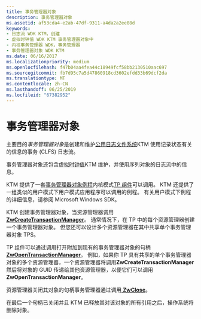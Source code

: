 ```yaml
---
title: 事务管理器对象
description: 事务管理器对象
ms.assetid: af53cda4-e2ab-47df-9311-a4da2a2ee08d
keywords:
- 日志流 WDK KTM，创建
- 虚拟时钟值 WDK KTM 事务管理器对象中
- 内核事务管理器 WDK，事务管理器
- 事务管理器对象 WDK KTM
ms.date: 06/16/2017
ms.localizationpriority: medium
ms.openlocfilehash: f47b04aa4fea44c18949fcf58bb2130510aac697
ms.sourcegitcommit: fb7d95c7a5d47860918cd3602efdd33b69dcf2da
ms.translationtype: MT
ms.contentlocale: zh-CN
ms.lasthandoff: 06/25/2019
ms.locfileid: "67382952"
---
```

# <a name="transaction-manager-objects"></a>事务管理器对象


主要目的*事务管理器对象*是创建和维护[公用日志文件系统](using-common-log-file-system.md)KTM 使用记录状态有关的信息的事务 (CLFS) 日志流。

事务管理器对象还包含[虚拟时钟值](using-virtual-clock-values.md)KTM 维护，并使用序列对象的日志流中的信息。

KTM 提供了一套[事务管理器对象例程](https://docs.microsoft.com/windows-hardware/drivers/ddi/content/index)内核模式[TP 组件](understanding-tps-components.md)可以调用。 KTM 还提供了一组类似的用户模式下用户模式应用程序可以调用的例程。 有关用户模式下例程的详细信息，请参阅 Microsoft Windows SDK。

KTM 创建事务管理器对象，当资源管理器调用[ **ZwCreateTransactionManager**](https://docs.microsoft.com/windows-hardware/drivers/ddi/content/wdm/nf-wdm-ntcreatetransactionmanager)。 通常情况下，在 TP 中的每个资源管理器创建一个事务管理器对象。 但您还可以设计多个资源管理器在其中共享单个事务管理器对象 TPS。

TP 组件可以通过调用打开附加到现有的事务管理器对象的句柄[ **ZwOpenTransactionManager**](https://docs.microsoft.com/windows-hardware/drivers/ddi/content/wdm/nf-wdm-ntopentransactionmanager)。 例如，如果你 TP 具有共享的单个事务管理器对象的多个资源管理器，一个资源管理器将调用**ZwCreateTransactionManager**然后将对象的 GUID 传递给其他资源管理器，以便它们可以调用**ZwOpenTransactionManager**。

资源管理器关闭其对象的句柄事务管理器通过调用[ **ZwClose**](https://docs.microsoft.com/windows-hardware/drivers/ddi/content/ntifs/nf-ntifs-ntclose)。

在最后一个句柄已关闭并且 KTM 已释放其对该对象的所有引用之后，操作系统将删除对象。

 

 




